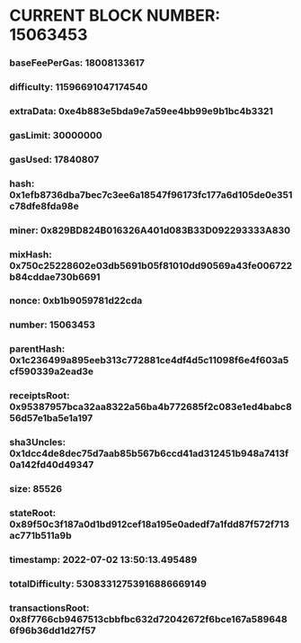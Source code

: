 # CURRENT BLOCK NUMBER: 15063453

### baseFeePerGas: 18008133617
### difficulty: 11596691047174540
### extraData: 0xe4b883e5bda9e7a59ee4bb99e9b1bc4b3321
### gasLimit: 30000000
### gasUsed: 17840807
### hash: 0x1efb8736dba7bec7c3ee6a18547f96173fc177a6d105de0e351c78dfe8fda98e
### miner: 0x829BD824B016326A401d083B33D092293333A830
### mixHash: 0x750c25228602e03db5691b05f81010dd90569a43fe006722b84cddae730b6691
### nonce: 0xb1b9059781d22cda
### number: 15063453
### parentHash: 0x1c236499a895eeb313c772881ce4df4d5c11098f6e4f603a5cf590339a2ead3e
### receiptsRoot: 0x95387957bca32aa8322a56ba4b772685f2c083e1ed4babc856d57e1ba5e1a197
### sha3Uncles: 0x1dcc4de8dec75d7aab85b567b6ccd41ad312451b948a7413f0a142fd40d49347
### size: 85526
### stateRoot: 0x89f50c3f187a0d1bd912cef18a195e0adedf7a1fdd87f572f713ac771b511a9b
### timestamp: 2022-07-02 13:50:13.495489
### totalDifficulty: 53083312753916886669149
### transactionsRoot: 0x8f7766cb9467513cbbfbc632d72042672f6bce167a5896486f96b36dd1d27f57
